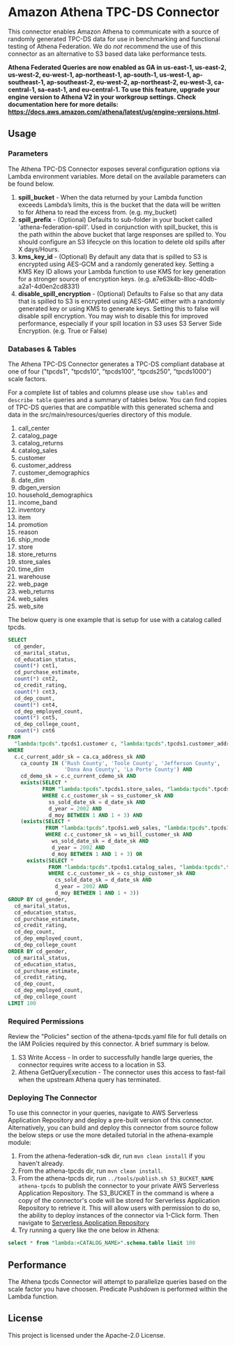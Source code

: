 # Amazon Athena TPC-DS Connector

This connector enables Amazon Athena to communicate with a source of randomly generated TPC-DS data for use in benchmarking and functional testing of Athena Federation. We do _not_ recommend the use of this connector as an alternative to S3 based data lake performance tests.

**Athena Federated Queries are now enabled as GA in us-east-1, us-east-2, us-west-2, eu-west-1, ap-northeast-1, ap-south-1, us-west-1, ap-southeast-1, ap-southeast-2, eu-west-2, ap-northeast-2, eu-west-3, ca-central-1, sa-east-1, and eu-central-1. To use this feature, upgrade your engine version to Athena V2 in your workgroup settings. Check documentation here for more details: https://docs.aws.amazon.com/athena/latest/ug/engine-versions.html.**

## Usage

### Parameters

The Athena TPC-DS Connector exposes several configuration options via Lambda environment variables. More detail on the available parameters can be found below.

1. **spill_bucket** - When the data returned by your Lambda function exceeds Lambda’s limits, this is the bucket that the data will be written to for Athena to read the excess from. (e.g. my_bucket)
2. **spill_prefix** - (Optional) Defaults to sub-folder in your bucket called 'athena-federation-spill'. Used in conjunction with spill_bucket, this is the path within the above bucket that large responses are spilled to. You should configure an S3 lifecycle on this location to delete old spills after X days/Hours.
3. **kms_key_id** - (Optional) By default any data that is spilled to S3 is encrypted using AES-GCM and a randomly generated key. Setting a KMS Key ID allows your Lambda function to use KMS for key generation for a stronger source of encryption keys. (e.g. a7e63k4b-8loc-40db-a2a1-4d0en2cd8331)
4. **disable_spill_encryption** - (Optional) Defaults to False so that any data that is spilled to S3 is encrypted using AES-GMC either with a randomly generated key or using KMS to generate keys. Setting this to false will disable spill encryption. You may wish to disable this for improved performance, especially if your spill location in S3 uses S3 Server Side Encryption. (e.g. True or False)

### Databases & Tables

The Athena TPC-DS Connector generates a TPC-DS compliant database at one of four ("tpcds1", "tpcds10", "tpcds100", "tpcds250", "tpcds1000") scale factors.

For a complete list of tables and columns please use `show tables` and `describe table` queries and a summary of tables below. You can find copies of TPC-DS queries that are compatible with this generated schema and data in the src/main/resources/queries directory of this module.

1. call_center
1. catalog_page
1. catalog_returns
1. catalog_sales
1. customer
1. customer_address
1. customer_demographics
1. date_dim
1. dbgen_version
1. household_demographics
1. income_band
1. inventory
1. item
1. promotion
1. reason
1. ship_mode
1. store
1. store_returns
1. store_sales
1. time_dim
1. warehouse
1. web_page
1. web_returns
1. web_sales
1. web_site

The below query is one example that is setup for use with a catalog called tpcds.

```sql
SELECT
  cd_gender,
  cd_marital_status,
  cd_education_status,
  count(*) cnt1,
  cd_purchase_estimate,
  count(*) cnt2,
  cd_credit_rating,
  count(*) cnt3,
  cd_dep_count,
  count(*) cnt4,
  cd_dep_employed_count,
  count(*) cnt5,
  cd_dep_college_count,
  count(*) cnt6
FROM
  "lambda:tpcds".tpcds1.customer c, "lambda:tpcds".tpcds1.customer_address ca, "lambda:tpcds".tpcds1.customer_demographics
WHERE
  c.c_current_addr_sk = ca.ca_address_sk AND
    ca_county IN ('Rush County', 'Toole County', 'Jefferson County',
                  'Dona Ana County', 'La Porte County') AND
    cd_demo_sk = c.c_current_cdemo_sk AND
    exists(SELECT *
           FROM "lambda:tpcds".tpcds1.store_sales, "lambda:tpcds".tpcds1.date_dim
           WHERE c.c_customer_sk = ss_customer_sk AND
             ss_sold_date_sk = d_date_sk AND
             d_year = 2002 AND
             d_moy BETWEEN 1 AND 1 + 3) AND
    (exists(SELECT *
            FROM "lambda:tpcds".tpcds1.web_sales, "lambda:tpcds".tpcds1.date_dim
            WHERE c.c_customer_sk = ws_bill_customer_sk AND
              ws_sold_date_sk = d_date_sk AND
              d_year = 2002 AND
              d_moy BETWEEN 1 AND 1 + 3) OR
      exists(SELECT *
             FROM "lambda:tpcds".tpcds1.catalog_sales, "lambda:tpcds".tpcds1.date_dim
             WHERE c.c_customer_sk = cs_ship_customer_sk AND
               cs_sold_date_sk = d_date_sk AND
               d_year = 2002 AND
               d_moy BETWEEN 1 AND 1 + 3))
GROUP BY cd_gender,
  cd_marital_status,
  cd_education_status,
  cd_purchase_estimate,
  cd_credit_rating,
  cd_dep_count,
  cd_dep_employed_count,
  cd_dep_college_count
ORDER BY cd_gender,
  cd_marital_status,
  cd_education_status,
  cd_purchase_estimate,
  cd_credit_rating,
  cd_dep_count,
  cd_dep_employed_count,
  cd_dep_college_count
LIMIT 100
```

### Required Permissions

Review the "Policies" section of the athena-tpcds.yaml file for full details on the IAM Policies required by this connector. A brief summary is below.

1. S3 Write Access - In order to successfully handle large queries, the connector requires write access to a location in S3. 
1. Athena GetQueryExecution - The connector uses this access to fast-fail when the upstream Athena query has terminated.

### Deploying The Connector

To use this connector in your queries, navigate to AWS Serverless Application Repository and deploy a pre-built version of this connector. Alternatively, you can build and deploy this connector from source follow the below steps or use the more detailed tutorial in the athena-example module:

1. From the athena-federation-sdk dir, run `mvn clean install` if you haven't already.
2. From the athena-tpcds dir, run `mvn clean install`.
3. From the athena-tpcds dir, run  `../tools/publish.sh S3_BUCKET_NAME athena-tpcds` to publish the connector to your private AWS Serverless Application Repository. The S3_BUCKET in the command is where a copy of the connector's code will be stored for Serverless Application Repository to retrieve it. This will allow users with permission to do so, the ability to deploy instances of the connector via 1-Click form. Then navigate to [Serverless Application Repository](https://aws.amazon.com/serverless/serverlessrepo)
4. Try running a query like the one below in Athena: 
```sql
select * from "lambda:<CATALOG_NAME>".schema.table limit 100
```

## Performance

The Athena tpcds Connector will attempt to parallelize queries based on the scale factor you have choosen. Predicate Pushdown is performed within the Lambda function.

## License

This project is licensed under the Apache-2.0 License.
